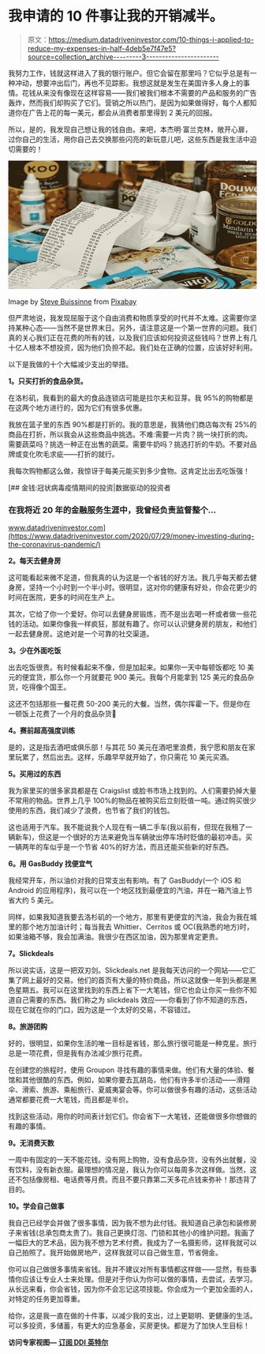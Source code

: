 # 我申请的 10 件事让我的开销减半。

> 原文：<https://medium.datadriveninvestor.com/10-things-i-applied-to-reduce-my-expenses-in-half-4deb5e7f47e5?source=collection_archive---------3----------------------->

我努力工作，钱就这样进入了我的银行账户。但它会留在那里吗？它似乎总是有一种冲动，想要冲出后门，再也不见踪影。我想这就是发生在美国许多人身上的事情。花钱从来没有像现在这样容易——我们被我们根本不需要的产品和服务的广告轰炸，然而我们却购买了它们。营销之所以热门，是因为如果做得好，每个人都知道你在广告上花的每一美元，都会从消费者那里得到 2 美元的回报。

所以，是的，我发现自己想让我的钱自由。来吧，本杰明·富兰克林，敞开心扉，过你自己的生活，用你自己去交换那些闪亮的新玩意儿吧，这些东西是我生活中迫切需要的！

![](img/9b987241231bead7e8c69c5aeba9404b.png)

Image by [Steve Buissinne](https://pixabay.com/users/stevepb-282134/?utm_source=link-attribution&utm_medium=referral&utm_campaign=image&utm_content=879498) from [Pixabay](https://pixabay.com/?utm_source=link-attribution&utm_medium=referral&utm_campaign=image&utm_content=879498)

但严肃地说，我发现屈服于这个自由消费和物质享受的时代并不太难。这需要你坚持某种心态——当然不是世界末日。另外，请注意这是一个第一世界的问题。我们真的关心我们正在花费的所有的钱，以及我们应该如何投资这些钱吗？世界上有几十亿人根本不想投资，因为他们负担不起。我们处在正确的位置，应该好好利用。

以下是我做的十个大幅减少支出的举措。

**1。只买打折的食品杂货。**

在洛杉矶，我看到的最大的食品连锁店可能是拉尔夫和豆芽。我 95%的购物都是在这两个地方进行的，因为它们有很多优惠。

我放在篮子里的东西 90%都是打折的。我的意思是，我猜他们商店每次有 25%的商品在打折，所以我会从这些商品中挑选。不难:需要一片肉？挑一块打折的肉。需要蔬菜吗？挑选一种正在出售的蔬菜。需要牛奶吗？挑选打折的牛奶。不要对品牌或变化吹毛求疵——打折的就行。

我每次购物都这么做，我惊讶于每美元能买到多少食物。这肯定比出去吃饭强！

[](https://www.datadriveninvestor.com/2020/07/29/money-investing-during-the-coronavirus-pandemic/) [## 金钱:冠状病毒疫情期间的投资|数据驱动的投资者

### 在我将近 20 年的金融服务生涯中，我曾经负责监督整个…

www.datadriveninvestor.com](https://www.datadriveninvestor.com/2020/07/29/money-investing-during-the-coronavirus-pandemic/) 

**2。每天去健身房**

这可能看起来微不足道，但我真的认为这是一个省钱的好方法。我几乎每天都去健身房，坚持一个小时到一个半小时。很明显，这对你的健康有好处，你会花更少的时间在医院，更多的时间在生产上。

其次，它给了你一个爱好。你可以去健身房锻炼，而不是出去喝一杯或者做一些花钱的活动。如果你像我一样疯狂，那就有趣了。你可以认识健身房的朋友，和他们一起去健身房。这绝对是一个可靠的社交渠道。

**3。少在外面吃饭**

出去吃饭很贵。有时候看起来不像，但是加起来。如果你一天中每顿饭都吃 10 美元的便宜货，那么你一个月就要花 900 美元。我每个月能拿到 125 美元的食品杂货，吃得像个国王。

这还不包括那些一餐花费 50-200 美元的大餐。当然，偶尔挥霍一下。但是你在一顿饭上花费了一个月的食品杂货🙂

**4。赛前超高强度训练**

是的，这是指去酒吧或俱乐部！与其花 50 美元在酒吧里浪费，我宁愿和朋友在家里玩累了，然后出去。这样，乐趣早早就开始了，你只需花 10 美元买酒。

**5。买用过的东西**

我为家里买的很多家具都是在 Craigslist 或脸书市场上找到的。人们需要扔掉大量不常用的物品。世界上几乎 100%的物品在被购买后立刻贬值一吨。通过购买很少使用的东西，我们减少了浪费，也节省了我们的钱包。

这也适用于汽车。我不能说我个人现在有一辆二手车(我以前有，但现在我租了一辆新车)，但这是一个很好的方法来避免当车辆驶出停车场时贬值的最初冲击。买一辆两年的车似乎是一个节省 40%的好方法，而且还能买些新的好东西。

**6。用 GasBuddy 找便宜气**

我经常开车，所以油价对我的日常支出有影响。有了 GasBuddy(一个 iOS 和 Android 的应用程序)，我可以在一个地区找到最便宜的汽油，并在一箱汽油上节省大约 5 美元。

同样，如果我知道我要去洛杉矶的一个地方，那里有更便宜的汽油，我会为我在城里的那个地方加油计时；每当我去 Whittier、Cerritos 或 OC(我熟悉的地方)时，如果油箱不够，我会加满油。我很少在西区加油，因为那里肯定更贵。

**7。Slickdeals**

所以说实话，这是一把双刃剑。Slickdeals.net 是我每天访问的一个网站——它汇集了网上最好的交易。他们的首页有大量的特价商品，所以这就像一年到头都是黑色星期五。我可以在这里找到的东西上省下一大笔钱，但它也会让你买一些你不知道自己需要的东西。我们称之为 slickdeals 效应——你看到了你不知道的东西，现在它就在你的门口，因为这是一个太好的交易，不容错过。

**8。旅游团购**

好的，很明显，如果你生活的唯一目标是省钱，那么旅行很可能是一种克星。旅行总是一项花费，但是我有办法减少旅行花费。

在创建您的旅程时，使用 Groupon 寻找有趣的事情来做。他们有大量的体验、餐馆和其他很酷的东西。例如，如果你要去瓦胡岛，他们有许多半价活动——滑翔伞、滑索、旅游、乘船旅行、夏威夷宴会等。你可以做很多有趣的活动，这些活动通常都要花费一大笔钱，而且都是半价。

找到这些活动，用你的时间表计划它们。你会省下一大笔钱，还能做很多你想做的有趣的事情。

**9。无消费天数**

一周中有固定的一天不能花钱。没有网上购物，没有食品杂货，没有外出就餐，没有饮料，没有新衣服。最理想的情况是，我认为你可以每周多次这样做。当然，这还不包括像房租、电话费等月费。而且不要只靠第二天多花点钱来弥补！那违背了目的。

**10。学会自己做事**

我自己已经学会并做了很多事情，因为我不想为此付钱。我知道自己承包和装修房子来省钱(总承包商太贵了)。我自己更换灯泡、门锁和其他小的维护问题。我画了一幅巨大的艺术品，因为我不想为艺术付费。我成为了一名摄影师，这样我就可以自己拍照了。我开始做房地产，这样我就可以自己做生意，节省佣金。

你可以自己做很多事情来省钱。我并不建议对所有事情都这样做——显然，有些事情你应该让专业人士来处理。但是对于你认为你可以做的事情，去尝试，去学习。从长远来看，你会省钱，因为你不会忘记这项技能。你会成为一个更加全面的人，对特定的任务更加尊重。

给你，这是我一直在做的十件事，以减少我的支出，过上更聪明、更健康的生活。可以多投资，多储蓄，有更大的应急基金，买房更快。都是为了加快人生目标！

**访问专家视图—** [**订阅 DDI 英特尔**](https://datadriveninvestor.com/ddi-intel)